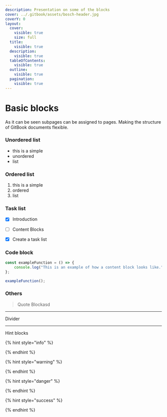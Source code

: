 ```yaml
---
description: Presentation on some of the blocks
cover: ../.gitbook/assets/bosch-header.jpg
coverY: 0
layout:
  cover:
    visible: true
    size: full
  title:
    visible: true
  description:
    visible: true
  tableOfContents:
    visible: true
  outline:
    visible: true
  pagination:
    visible: true
---
```


# Basic blocks

As it can be seen subpages can be assigned to pages. Making the structure of GitBook documents flexible.

### Unordered list

* this is a simple
* unordered
* list



### Ordered list

1. this is a simple
2. ordered
3. list



### Task list

* [x] Introduction
* [ ] Content Blocks
* [x] Create a task list



### Code block

```javascript
const exampleFunction = () => {
    console.log("This is an example of how a content block looks like.");
};

exampleFunction();
```



### Others

> Quote Blockasd

***

Divider

***

Hint blocks

{% hint style="info" %}

{% endhint %}

{% hint style="warning" %}

{% endhint %}

{% hint style="danger" %}

{% endhint %}

{% hint style="success" %}

{% endhint %}



